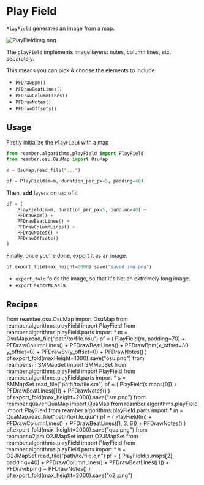 # Play Field

<tldr>
    <p><code>PlayField</code> generates an image from a map.</p>
</tldr>

![PlayFieldImg.png](PlayFieldImg.png)

The `playField` implements image layers: notes, column lines, etc. separately.

This means you can pick & choose the elements to include

- `PFDrawBpm()`
- `PFDrawBeatLines()`
- `PFDrawColumnLines()`
- `PFDrawNotes()`
- `PFDrawOffsets()`

## Usage

Firstly initialize the `PlayField` with a map

```python
from reamber.algorithms.playField import PlayField
from reamber.osu.OsuMap import OsuMap

m = OsuMap.read_file("...")

pf = PlayField(m=m, duration_per_px=5, padding=40) 
```

Then, **add** layers on top of it

```python
pf = (
    PlayField(m=m, duration_per_px=5, padding=40) +
    PFDrawBpm() +
    PFDrawBeatLines() +
    PFDrawColumnLines() +
    PFDrawNotes() +
    PFDrawOffsets()
)
```

Finally, once you're done, export it as an image.

```python
pf.export_fold(max_height=2000).save("saved_img.png")
```

- `export_fold` folds the image, so that it's not an extremely long image.
- `export` exports as is.

## Recipes

<tabs>
    <tab title="osu!mania">
        <code-block lang="python">
        from reamber.osu.OsuMap import OsuMap
        from reamber.algorithms.playField import PlayField
        from reamber.algorithms.playField.parts import *&#xA;
        m = OsuMap.read_file(&quot;path/to/file.osu&quot;)
        pf = (
        PlayField(m, padding=70)
        + PFDrawColumnLines()
          + PFDrawBeatLines()
          + PFDrawBpm(x_offset=30, y_offset=0)
          + PFDrawSv(y_offset=0)
          + PFDrawNotes()
          ) 
        pf.export_fold(maxHeight=1000).save(&quot;osu.png&quot;)
        </code-block>
    </tab>
    <tab title="StepMania">
        <code-block lang="python">
        from reamber.sm.SMMapSet import SMMapSet
        from reamber.algorithms.playField import PlayField
        from reamber.algorithms.playField.parts import *&#xA;
        s = SMMapSet.read_file(&quot;path/to/file.sm&quot;)
        pf = (
        PlayField(s.maps[0])
        + PFDrawBeatLines([1])
          + PFDrawNotes()
          )
        pf.export_fold(max_height=2000).save(&quot;sm.png&quot;)
        </code-block>
    </tab>
    <tab title="Quaver">
        <code-block lang="python">
        from reamber.quaver.QuaMap import QuaMap
        from reamber.algorithms.playField import PlayField
        from reamber.algorithms.playField.parts import *&#xA;
        m = QuaMap.read_file(&quot;path/to/file.qua&quot;)
        pf = (
        PlayField(m)
        + PFDrawColumnLines()
          + PFDrawBeatLines([1, 3, 6])
          + PFDrawNotes()
          )
        pf.export_fold(max_height=2000).save(&quot;qua.png&quot;)
        </code-block>
    </tab>
    <tab title="O2Jam">
        <code-block lang="python">
        from reamber.o2jam.O2JMapSet import O2JMapSet
        from reamber.algorithms.playField import PlayField
        from reamber.algorithms.playField.parts import *&#xA;
        s = O2JMapSet.read_file(&quot;path/to/file.ojn&quot;)
        pf = (
        PlayField(s.maps[2], padding=40)
        + PFDrawColumnLines()
          + PFDrawBeatLines([1])
          + PFDrawBpm()
          + PFDrawNotes()
          )
        pf.export_fold(max_height=2000).save(&quot;o2j.png&quot;)
        </code-block>
    </tab>
</tabs>


